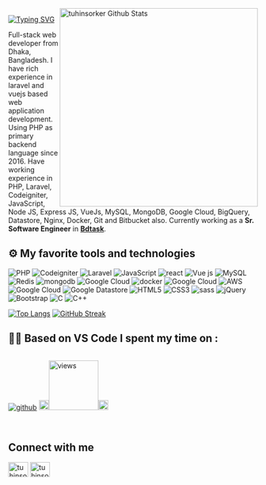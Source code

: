 <img align="right" width="400" src="https://github-readme-stats.vercel.app/api?username=tuhinsorker&show_icons=true&count_private=true" alt="tuhinsorker Github Stats"/>

[![Typing SVG](https://readme-typing-svg.demolab.com?font=Grenze&size=28&duration=4000&pause=2000&color=8A38D5&width=300&lines=Hi,+++I'm+Md+Tuhin+Sarker)](https://git.io/typing-svg)

Full-stack web developer from Dhaka, Bangladesh. I have rich experience in laravel and vuejs based web application development. Using PHP as primary backend language since 2016. Have working experience in PHP, Laravel, Codeigniter, JavaScript, Node JS, Express JS, VueJs, MySQL, MongoDB, Google Cloud, BigQuery, Datastore,  Nginx, Docker, Git and Bitbucket also.
Currently working as a **Sr. Software Engineer** in **[Bdtask](https://bdtask.com)**.

<!-- <div style="display: flex;">
  <a align="bottom" href="https://github.com/tuhinsorker/tuhinsorker/raw/main/tuhinsorker.pdf" download>Download Resume </a>
  <img align="top" src="https://img.icons8.com/windows/32/000000/download--v1.png"/>
</div> -->


##  ⚙️  My favorite tools and technologies

<p align="left">


<img alt="PHP" src="https://img.shields.io/badge/PHP%20-%23FF9900.svg?&style=for-the-badge&logo=php&logoColor=white"/>
<img alt="Codeigniter" src="https://img.shields.io/badge/codeigniter%20-%23563D7C.svg?&style=for-the-badge&logo=codeigniter&logoColor=red"/>
<img alt="Laravel" src="https://img.shields.io/badge/laravel%20-%23563D7C.svg?&style=for-the-badge&logo=laravel&logoColor=red"/>
<img alt="JavaScript" src="https://img.shields.io/badge/javascript%20-%23323330.svg?&style=for-the-badge&logo=javascript&logoColor=%23F7DF1E"/>
<img alt="react" src="https://img.shields.io/badge/react%20-%230769AD.svg?&style=for-the-badge&logo=react&logoColor=white"/>
<img alt="Vue js" src="https://img.shields.io/badge/Vue.js-35495E?style=for-the-badge&logo=vuedotjs&logoColor=4FC08D"/>
<img alt="MySQL" src="https://img.shields.io/badge/mysql-%2300f.svg?&style=for-the-badge&logo=mysql&logoColor=white"/>
<img alt="Redis" src="https://img.shields.io/badge/redis-%2300f.svg?&style=for-the-badge&logo=redis&logoColor=white"/>
<img alt="mongodb" src="https://img.shields.io/badge/mongodb-%2300f.svg?&style=for-the-badge&logo=mongodb&logoColor=white"/>
<img alt="Google Cloud" src="https://img.shields.io/badge/ngnix%20-%2300f.svg?&style=for-the-badge&logo=Google Cloud&logoColor=white"/>
<img alt="docker" src="https://img.shields.io/badge/docker%20-%2300f.svg?&style=for-the-badge&logo=docker&logoColor=white"/>
<img alt="Google Cloud" src="https://img.shields.io/badge/VPS%20-%23563D7C.svg?&style=for-the-badge&logo=Google Cloud&logoColor=white"/>
<img alt="AWS" src="https://img.shields.io/badge/aws%20-%23FF9900.svg?&style=for-the-badge&logo=Google Cloud&logoColor=white"/>
<img alt="Google Cloud" src="https://img.shields.io/badge/google cloud%20-%ff0.svg?&style=for-the-badge&logo=Google Cloud&logoColor=white"/>
<img alt="Google Datastore" src="https://img.shields.io/badge/Google Datastore%20-%ff0.svg?&style=for-the-badge&logo=Google Cloud&logoColor=white"/>
<img alt="HTML5" src="https://img.shields.io/badge/html5%20-%23E34F26.svg?&style=for-the-badge&logo=html5&logoColor=white"/>
<img alt="CSS3" src="https://img.shields.io/badge/css3%20-%231572B6.svg?&style=for-the-badge&logo=css3&logoColor=white"/>
<img alt="sass" src="https://img.shields.io/badge/sass%20-%231572B6.svg?&style=for-the-badge&logo=sass&logoColor=white"/>
<img alt="jQuery" src="https://img.shields.io/badge/jquery%20-%230769AD.svg?&style=for-the-badge&logo=jquery&logoColor=white"/>
<img alt="Bootstrap" src="https://img.shields.io/badge/bootstrap%20-%23563D7C.svg?&style=for-the-badge&logo=bootstrap&logoColor=white"/>
<img alt="C" src="https://img.shields.io/badge/c%20-%2300599C.svg?&style=for-the-badge&logo=c&logoColor=white"/> 
<img alt="C++" src="https://img.shields.io/badge/c++%20-%2300599C.svg?&style=for-the-badge&logo=C++&logoColor=white"/>


</p>

[![Top Langs](https://github-readme-stats.vercel.app/api/top-langs/?username=tuhinsorker&langs_count=5&hide=css,html&layout=compact&theme=radical&count_private=true)](https://github.com/tuhinsorker)
[![GitHub Streak](https://github-readme-streak-stats.herokuapp.com?user=tuhinsorker&count_private=true&theme=radical&date_format=j%20M%5B%20Y%5D&mode=weekly)]([https://git.io/streak-stats](https://github.com/tuhinsorker))

## 👨‍💻 Based on VS Code I spent my time on :
<div style="display: flex;">

[![github](https://img.shields.io/github/followers/tuhinsorker?logo=github&style=plastic)](https://github.com/tuhinsorker?tab=followers)
<img src="https://media.giphy.com/media/iY8CRBdQXODJSCERIr/giphy.gif" width="20px"><a href="https://github.com/tuhinsorker"><img alt="views" title="Github views" src="https://komarev.com/ghpvc/?username=tuhinsorker&style=plastic&color=blueviolet" width="100"/></a><img src="https://media.giphy.com/media/iY8CRBdQXODJSCERIr/giphy.gif" width="20px">

</div>
<br/>


<!-- ### PHP Projects 
- [Appsero Microservice Project](https://github.com/appsero) (Team Member)
- [Laravel basic ecommerce](https://github.com/tuhinsorker/ecommmerce)
- [Multiperpose Admin Panel BoilerPlate](https://github.com/tuhinsorker/multipurpose-admin-panel-boilerplate)  
- [WP Study Abroad theme](https://github.com/tuhinsorker/educulture) 
- [WP theme for Lawer](https://github.com/tuhinsorker/jurist) 
- [WP Elementor Plugin Extension](https://github.com/tuhinsorker/atl-extension) 
- [WP Contact Form](https://github.com/tuhinsorker/saad_contacts) 

 ### Node Projects 
- [Appsero Pay](https://github.com/appsero) (Appsero pay as a payment method for Appsero and it's Private Project)
- [My Appsero](https://github.com/appsero) (My Appsero is customer panel for Appsero Client and it's Private Project)
- [Node & Vue js Fullstack Boilerplate](https://github.com/appsero/node-and-vue-fullstack-boilerplate) -->

## Connect with me
<p align="left">
<a href="https://linkedin.com/in/md-tuhin-sarker-550898a1/" target="blank"><img align="center" src="https://raw.githubusercontent.com/rahuldkjain/github-profile-readme-generator/master/src/images/icons/Social/linked-in-alt.svg" alt="tuhinsorker" height="30" width="40" /></a>
 <a href="https://www.facebook.com/tuhin.bu" target="blank"><img align="center" src="https://raw.githubusercontent.com/rahuldkjain/github-profile-readme-generator/master/src/images/icons/Social/facebook.svg" alt="tuhinsorker" height="30" width="40" /></a>
 
</p>

<!-- ## Support

<p><a href="https://www.buymeacoffee.com/tuhinsorker" target="_blank"> <img align="left" src="https://cdn.buymeacoffee.com/buttons/v2/default-yellow.png" height="50" width="210" alt="tuhinsorker" /></a></p>

<br> -->

